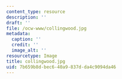 ```yaml
---
content_type: resource
description: ''
draft: ''
file: /ocw-www/collingwood.jpg
metadata:
  caption: ''
  credit: ''
  image_alt: ''
resourcetype: Image
title: collingwood.jpg
uid: 7b659b8d-bec6-40a9-837d-da4c9094da46
---
```


